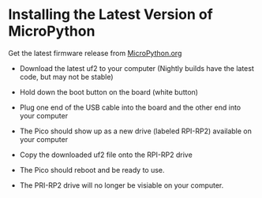 # Installing the Latest Version of MicroPython

Get the latest firmware release from [MicroPython.org](https://micropython.org/download/rp2-pico/)

- Download the latest uf2 to your computer (Nightly builds have the latest code, but may not be stable)

- Hold down the boot button on the board (white button)

- Plug one end of the USB cable into the board and the other end into your computer

-  The Pico should show up as a new drive (labeled RPI-RP2) available on your computer

- Copy the downloaded uf2 file onto the RPI-RP2 drive

- The Pico should reboot and be ready to use.

- The PRI-RP2 drive will no longer be visiable on your computer.
